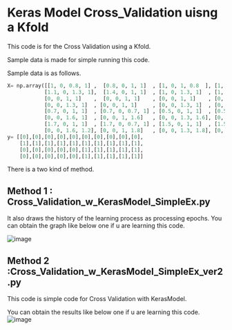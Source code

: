 # Keras Model Cross_Validation uisng a Kfold 
This code is for the Cross Validation using a Kfold.

Sample data is made for simple running this code.

Sample data is as follows.

```python
X= np.array([[1, 0, 0.8, 1] ,  [0.8, 0, 1, 1]  , [1, 0, 1, 0.8  ], [1, 0, 0.8, 0.8] , [0.8, 0, 0.8, 0.8],
            [1.1, 0, 1.3, 1],  [1.4, 0, 1, 1]  , [1, 0, 1.3, 1]  , [1, 0, 1.2, 1]   , [1.1, 0, 1.1, 1],
            [0, 0, 1, 1]    ,  [0, 0, 1, 1]    , [0, 0, 1, 1]    , [0, 0, 1, 1]     , [0, 0, 1, 1],
            [0, 0, 1.3, 1]  , [0, 0, 1, 1]     , [0, 0, 1.3, 1]  , [0, 0, 1.2, 1]   , [0, 0, 1.1, 1],
            [0.7, 0, 1, 1]  , [0.7, 0, 0.7, 1] , [0.5, 0, 1, 1]  , [0.5, 0, 0.5, 1] , [0.6, 0, 1, 0.5],
            [0, 0, 1.6, 1]  , [0, 0, 1, 1.6]   , [0, 0, 1.3, 1.6], [0, 0, 1.2, 1.6] , [0, 0, 1.1, 1.6],
            [1.7, 0, 1, 1]  , [1.7, 0, 0.7, 1] , [1.5, 0, 1, 1]  , [1.5, 0, 0.5, 1] , [1.6, 0, 1, 0.5],
            [0, 0, 1.6, 1.2], [0, 0, 1, 1.8]   , [0, 0, 1.3, 1.8], [0, 0, 1.2, 1.8] , [0, 0, 1.4, 1.6]])
y= [[0],[0],[0],[0],[0],[0],[0],[0],[0],[0],
    [1],[1],[1],[1],[1],[1],[1],[1],[1],[1],
    [0],[0],[0],[0],[0],[1],[1],[1],[1],[1],
    [0],[0],[0],[0],[0],[1],[1],[1],[1],[1]]

```
There is a two kind of method.

## Method 1 : Cross_Validation_w_KerasModel_SimpleEx.py
It also draws the history of the learning process as processing epochs.
You can obtain the graph like below one if u are learning this code.

![image](https://user-images.githubusercontent.com/71545160/124382332-dc8f0b80-dd01-11eb-902d-8600410c88cc.png)


## Method 2 :Cross_Validation_w_KerasModel_SimpleEx_ver2.py
This code is simple code for Cross Validation with KerasModel.

You can obtain the results like below one if u are learning this code.
![image](https://user-images.githubusercontent.com/71545160/124382375-16601200-dd02-11eb-8d51-95a27e51f157.png)
